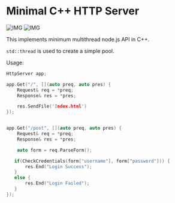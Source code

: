 # Minimal C++ HTTP Server

![IMG](https://img.shields.io/badge/C%2B%2B-17-00599C?logo=c%2B%2B) ![IMG](https://img.shields.io/badge/Visual%20Studio-2019-5C2D91?&logo=visual-studio)

This implements minimum multithread node.js API in C++.

`std::thread` is used to create a simple pool.

Usage:

```c++
HttpServer app;

app.Get("/", [](auto preq, auto pres) {
    Request& req = *preq;
    Response& res = *pres;

    res.SendFile('Index.html')
});


app.Get("/post", [](auto preq, auto pres) {
    Request& req = *preq;
    Response& res = *pres;

    auto form = req.ParseForm();

   if(CheckCredentials(form["username"], form["password"])) {
       res.End("Login Success");
   }
   else {
       res.End("Login Failed");
   }
});

```